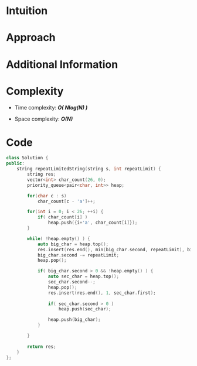 # Intuition

# Approach

# Additional Information

# Complexity
- Time complexity: ***O( Nlog(N) )***
<!-- Add your time complexity here, e.g. $$O(n)$$ -->

- Space complexity: ***O(N)***
<!-- Add your space complexity here, e.g. $$O(n)$$ -->

# Code
```cpp
class Solution {
public:
    string repeatLimitedString(string s, int repeatLimit) {
        string res;
        vector<int> char_count(26, 0);
        priority_queue<pair<char, int>> heap;

        for(char c : s)
            char_count[c - 'a']++;

        for(int i = 0; i < 26; ++i) {
            if( char_count[i] )
                heap.push({i+'a', char_count[i]});
        }

        while( !heap.empty() ) {
            auto big_char = heap.top();
            res.insert(res.end(), min(big_char.second, repeatLimit), big_char.first);
            big_char.second -= repeatLimit;
            heap.pop();

            if( big_char.second > 0 && !heap.empty() ) {
                auto sec_char = heap.top();
                sec_char.second--;
                heap.pop();
                res.insert(res.end(), 1, sec_char.first);
                
                if( sec_char.second > 0 )
                    heap.push(sec_char);

                heap.push(big_char);
            }

        }
        
        return res;
    }
};
```
